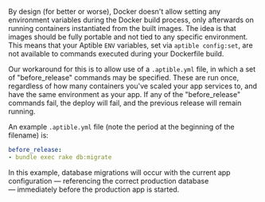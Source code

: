 By design (for better or worse), Docker doesn't allow setting any environment variables during the Docker build process, only afterwards on running containers instantiated from the built images. The idea is that images should be fully portable and not tied to any specific environment. This means that your Aptible `ENV` variables, set via `aptible config:set`, are not available to commands executed during your Dockerfile build.

Our workaround for this is to allow use of a `.aptible.yml` file, in which a set of "before\_release" commands may be specified. These are run once, regardless of how many containers you've scaled your app services to, and have the same environment as your app. If any of the "before\_release" commands fail, the deploy will fail, and the previous release will remain running.

An example `.aptible.yml` file (note the period at the beginning of the filename) is:

```yaml
before_release:
- bundle exec rake db:migrate
```

In this example, database migrations will occur with the current app configuration — referencing the correct production database — immediately before the production app is started.
